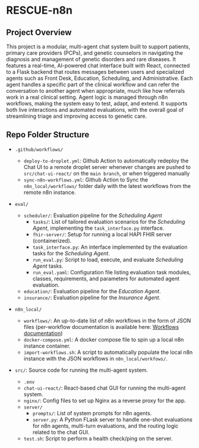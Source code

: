 # RESCUE-n8n

## Project Overview
This project is a modular, multi-agent chat system built to support patients, primary care providers (PCPs), and genetic counselors in navigating the diagnosis and management of genetic disorders and rare diseases. It features a real-time, AI-powered chat interface built with React, connected to a Flask backend that routes messages between users and specialized agents such as Front Desk, Education, Scheduling, and Administrative. Each agent handles a specific part of the clinical workflow and can refer the conversation to another agent when appropriate, much like how referrals work in a real clinical setting. Agent logic is managed through n8n workflows, making the system easy to test, adapt, and extend. It supports both live interactions and automated evaluations, with the overall goal of streamlining triage and improving access to genetic care.

## Repo Folder Structure
- `.github/workflows/`
    - `deploy-to-droplet.yml`: Github Action to automatically redeploy the Chat UI to a remote droplet server whenever changes are pushed to `src/chat-ui-react/` on the `main branch`, or when triggered manually
    - `sync-n8n-workflows.yml`: Github Action to Sync the `n8n_local/workflows/` folder daily with the latest workflows from the remote n8n instance.

- `eval/`
    - `scheduler/`: Evaluation pipeline for the *Scheduling Agent*
        - `tasks/`: List of tailored evaluation scenarios for the *Scheduling Agent*, implementing the `task_interface.py` interface.
        - `fhir-server/`: Setup for running a local HAPI FHIR server (containerized).
        - `task_interface.py`: An interface implemented by the evaluation tasks for the *Scheduling Agent*.
        - `run_eval.py`: Script to load, execute, and evaluate *Scheduling Agent* tasks.
        - `run_eval.yaml`: Configuration file listing evaluation task modules, classes, requirements, and parameters for automated agent evaluation.
    - `education/`: Evaluation pipeline for the *Education Agent*.
    - `insurance/`: Evaluation pipeline for the *Insurance Agent*.

- `n8n_local/`
    - `workflows/`: An up-to-date list of n8n workflows in the form of JSON files (per-workflow documentation is available here: [Workflows documentation](n8n_local/n8n-workflows-documentation.md))
    - `docker-compose.yml`: A docker compose file to spin up a local n8n instance container.
    - `import-workflows.sh`: A script to automatically populate the local n8n instance with the JSON workflows in `n8n_local/workfows/`.

- `src/`: Source code for running the multi-agent system.
    - `.env`
    - `chat-ui-react/`: React-based chat GUI for running the multi-agent system.
    - `nginx/`: Config files to set up Nginx as a reverse proxy for the app.
    - `server/`
        - `prompts/`: List of system prompts for n8n agents.
        - `server.py`: A Python FLask server to handle one-shot evaluations for n8n agents, multi-turn evaluations, and the routing logic related to the chat GUI.
    - `test.sh`: Script to perform a health check/ping on the server.



